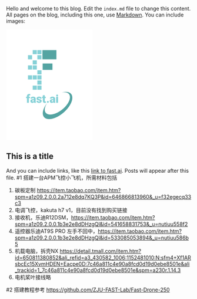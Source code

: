 Hello and welcome to this blog. Edit the `index.md` file to change this content. All pages on the blog, including this one, use [Markdown](https://guides.github.com/features/mastering-markdown/). You can include images:

![Image of fast.ai logo](images/logo.png)

## This is a title

And you can include links, like this [link to fast.ai](https://www.fast.ai). Posts will appear after this file. 
#1 搭建一台APM飞控小飞机，所需材料包括
1. 碳板定制 https://item.taobao.com/item.htm?spm=a1z09.2.0.0.2a712e8dq7KQ3P&id=646866813960&_u=f32egecq33c3
2. 电调飞控，kakuta h7 v1，目前没有找到购买链接
3. 接收机，乐迪R12DSM，https://item.taobao.com/item.htm?spm=a1z09.2.0.0.1b3e2e8dDHzgQl&id=541658831753&_u=nutiuu558f2
4. 遥控器乐迪AT9S PRO 左手不回中，https://item.taobao.com/item.htm?spm=a1z09.2.0.0.1b3e2e8dDHzgQl&id=533085053894&_u=nutiuu586b5
5. 机载电脑，拆壳NX https://detail.tmall.com/item.htm?id=650811380852&ali_refid=a3_430582_1006:1152481010:N:sfm4+Xf1ARsbcEc15XvmHDEN+Eacpe0D:7c46a811c4e90a8fcd0d19d0ebe8501e&ali_trackid=1_7c46a811c4e90a8fcd0d19d0ebe8501e&spm=a230r.1.14.3
6. 电机桨叶接线略

#2 搭建教程参考 https://github.com/ZJU-FAST-Lab/Fast-Drone-250
